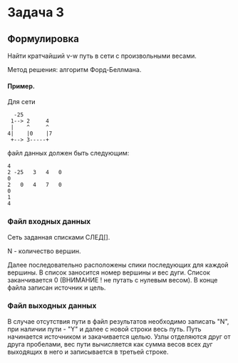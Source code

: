 # Задача 3

## Формулировка

Найти кратчайший v-w путь в сети с произвольными весами.

Метод решения: алгоритм Форд-Беллмана.

#### Пример.

Для сети

      -25
     1--> 2     4
     |    ^     ^
    4|    |0    |7
     +--> 3-----+

файл данных должен быть следующим:

    4
    2 -25   3   4   0
    0
    2   0   4   7   0
    0
    1
    4

### Файл входных данных

Сеть заданная списками СЛЕД[].

N - количество вершин.

Далее последовательно расположены спики последующих для каждой вершины. В список заносится номер вершины и вес дуги.
Список заканчивается 0
(ВНИМАНИЕ ! не путать с нулевым весом). В конце файла записан источник и цель.

### Файл выходных данных

В случае отсутствия пути в файл результатов необходимо записать "N", при наличии пути - "Y" и далее с новой строки весь
путь. Путь начинается источником и закачивается целью. Узлы отделяются друг от друга пробелами, вес пути вычисляется как
сумма весов всех дуг выходящих в него и записывается в третьей строке. 